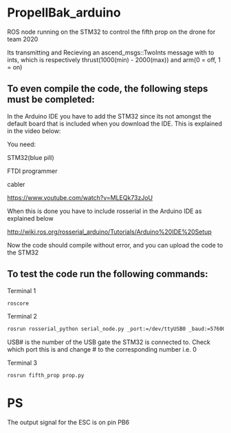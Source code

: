 # PropellBak_arduino
ROS node running on the STM32 to control the fifth prop on the drone for team 2020

Its transmitting and Recieving an ascend_msgs::TwoInts message with to ints, which is respectively thrust(1000(min) - 2000(max)) and arm(0 = off, 1 = on)

## To even compile the code, the following steps must be completed:
In the Arduino IDE you have to add the STM32 since its not amongst the default board that is included when you download the IDE. This is explained in the video below:

You need:

STM32(blue pill)

FTDI programmer

cabler


https://www.youtube.com/watch?v=MLEQk73zJoU

When this is done you have to include rosserial in the Arduino IDE as explained below

http://wiki.ros.org/rosserial_arduino/Tutorials/Arduino%20IDE%20Setup

Now the code should compile without error, and you can upload the code to the STM32

## To test the code run the following commands:
Terminal 1
```sh
roscore
```

Terminal 2
```sh
rosrun rosserial_python serial_node.py _port:=/dev/ttyUSB0 _baud:=57600
```

USB# is the number of the USB gate the STM32 is connected to. Check which port this is and change # to the corresponding number i.e. 0


Terminal 3
```sh
rosrun fifth_prop prop.py
```

# PS

The output signal for the ESC is on pin PB6
